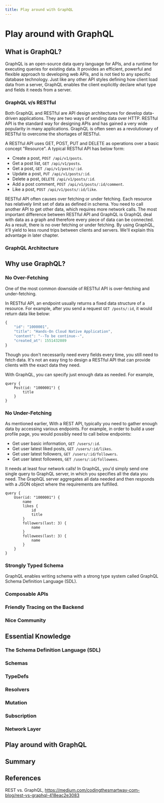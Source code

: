 ```yaml
---
title: Play around with GraphQL
---
```


# Play around with GraphQL

## What is GraphQL?

GraphQL is an open-source data query language for APIs, and a runtime for executing queries for existing data. It provides an efficient, powerful and flexible approach to developing web APIs, and is not tied to any specific database technology. Just like any other API styles defining how client load data from a server, GraphQL enables the client explicitly declare what type and fields it needs from a server.

### GraphQL v/s RESTful

Both GraphQL and RESTful are API design architectures for develop data-driven applications. They are two ways of sending data over HTTP. RESTful API is the standard way for designing APIs and has gained a very wide popularity in many applications. GraphQL is often seen as a revolutionary of RESTful to overcome the shortages of RESTful. 

A RESTful API uses GET, POST, PUT and DELETE as operations over a basic concept "Resource". A typical RESTful API has below form:

* Create a post, `POST /api/v1/posts`.
* Get a post list, `GET /api/v1/posts`.
* Get a post, `GET /api/v1/posts/:id`.
* Update a post, `PUT /api/v1/posts/:id`.
* Delete a post, `DELETE /api/v1/posts/:id`.
* Add a post comment, `POST /api/v1/posts/:id/comment`.
* Like a post, `POST /api/v1/posts/:id/like`.

RESTful API often causes over fetching or under fetching. Each resource has relatively limit set of data as defined in schema. You need to call another API to get other data, which requires more network calls. The most important difference between RESTful API and GraphQL is GraphQL deal with data as a graph and therefore every piece of data can be connected. As a result, there is no over fetching or under fetching.  By using GraphQL, it'll yield to less round trips between clients and servers. We'll explain this advantage in later chapter.

### GraphQL Architecture

## Why use GraphQL?

### No Over-Fetching

One of the most common downside of RESTful API is over-fetching and under-fetching.

In RESTful API, an endpoint usually returns a fixed data structure of a resource. For example, after you send a request `GET /posts/:id`, it would return data like below:

```js
{
    "id": "1000001",
    "title": "Hands-On Cloud Native Application",
    "content": "--To be continue--",
    "created_at": 1551432089
}
```

Though you don't necessarily need every fields every time, you still need to fetch data. It's not an easy ting to design a RESTful API that can provide clients with the exact data they need.

With GraphQL, you can specify just enough data as needed. For example,

```
query {
    Post(id: "1000001") {
        title
    }
}
```

### No Under-Fetching

As mentioned earlier, With a REST API, typically you need to gather enough data by accessing various endpoints. For example, in order to build a user profile page, you would possibly need to call below endpoints:

* Get user basic information, `GET /users/:id`.
* Get user latest liked posts, `GET /users/:id/likes`.
* Get user latest followers, `GET /users/:id/followers`.
* Get user latest followees, `GET /users/:id/followees`.

It needs at least four network calls! In GraphQL, you'd simply send one single query to GraphQL server, in which you specifies all the data you need. The GraphQL server aggregates all data needed and then responds with a JSON object where the requirements are fulfilled.

```
query {
    User(id: "1000001") {
        name
        likes {
            id
            title
        }
        followers(last: 3) {
            name
        }
        followees(last: 3) {
            name
        }
    }
}
```

### Strongly Typed Schema

GraphQL enables writing schema with a strong type system called GraphQL Schema Definition Language (SDL).

### Composable APIs
### Friendly Tracing on the Backend
### Nice Community
## Essential Knowledge
### The Schema Definition Language (SDL)
### Schemas
### TypeDefs
### Resolvers
### Mutation
### Subscription
### Network Layer
## Play around with GraphQL
## Summary
## References

REST vs. GraphQL, <https://medium.com/codingthesmartway-com-blog/rest-vs-graphql-418eac2e3083>